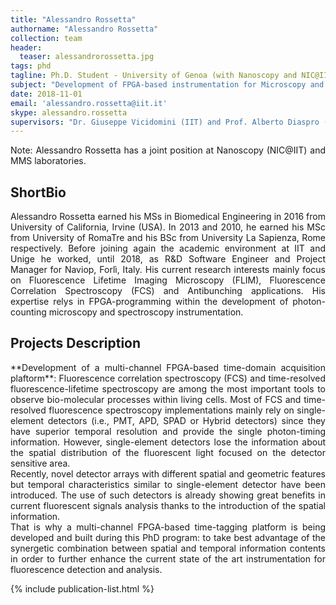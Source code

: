 ```yaml
---
title: "Alessandro Rossetta"
authorname: "Alessandro Rossetta"
collection: team
header:
  teaser: alessandrorossetta.jpg
tags: phd
tagline: Ph.D. Student - University of Genoa (with Nanoscopy and NIC@IIT)
subject: "Development of FPGA-based instrumentation for Microscopy and Spectroscopy Applications"
date: 2018-11-01
email: 'alessandro.rossetta@iit.it'
skype: alessandro.rossetta
supervisors: "Dr. Giuseppe Vicidomini (IIT) and Prof. Alberto Diaspro (IIT)"
---
```


<p align= "justify">
Note: Alessandro Rossetta has a joint position at Nanoscopy (NIC@IIT) and MMS laboratories.

<h2>ShortBio</h2>
<p align= "justify">
Alessandro Rossetta earned his MSs in Biomedical Engineering in 2016 from University of California, Irvine (USA). In 2013 and 2010, he earned his MSc from University of RomaTre and his BSc from University La Sapienza, Rome respectively. Before joining again the academic environment at IIT and Unige he worked, until 2018, as R&D Software Engineer and Project Manager for Naviop, Forlì, Italy. His current research interests mainly focus on Fluorescence Lifetime Imaging Microscopy (FLIM), Fluorescence Correlation Spectroscopy (FCS) and Antibunching applications. His expertise relys in FPGA-programming within the development of photon-counting microscopy and spectroscopy instrumentation. 

<h2>Projects Description</h2>
<p align= "justify">
**Development of a multi-channel FPGA-based time-domain acquisition plaftorm**: Fluorescence correlation spectroscopy (FCS) and time-resolved fluorescence-lifetime spectroscopy are among the most important tools to observe bio-molecular processes within living cells. Most of FCS and time-resolved fluorescence spectroscopy implementations mainly rely on single-element detectors (i.e., PMT, APD, SPAD or Hybrid detectors) since they have superior temporal resolution and provide the single photon-timing information. However, single-element detectors lose the information about the spatial distribution of the fluorescent light focused on the detector sensitive area.
<br>
Recently, novel detector arrays with different spatial and geometric features but temporal characteristics similar to single-element detector have been introduced. The use of such detectors is already showing great benefits in current fluorescent signals analysis thanks to the introduction of the spatial information.
<br>
That is why a multi-channel FPGA-based time-tagging platform is being developed and built during this PhD program: to take best advantage of the synergetic combination between spatial and temporal information contents in order to further enhance the current state of the art instrumentation for fluorescence detection and analysis.


<!---{% include author-research-themes.html %}--->
<!---{% include team-member-collaborators.html %}--->
{% include publication-list.html %}
